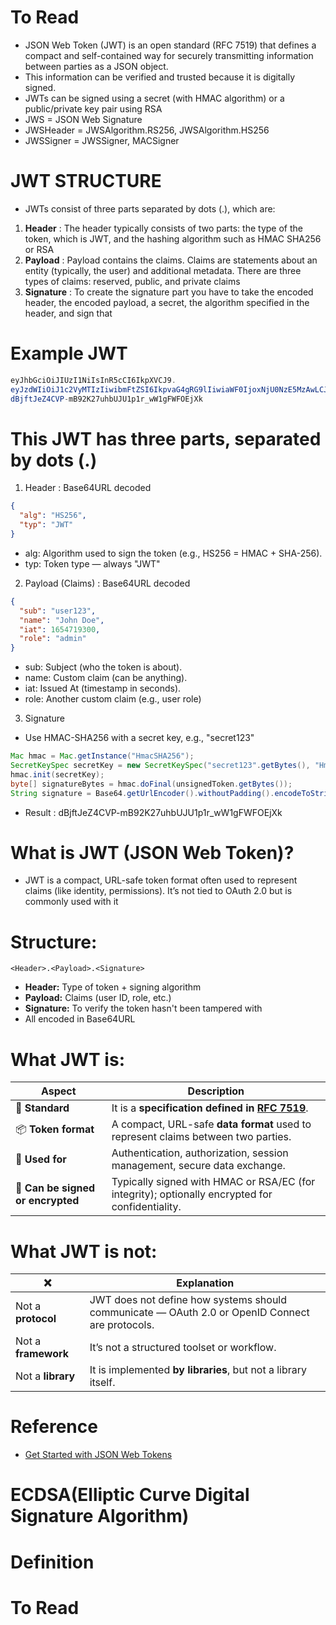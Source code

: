 # To Read
* JSON Web Token (JWT) is an open standard (RFC 7519) that defines a compact and self-contained way for securely transmitting information between parties as a JSON object.
* This information can be verified and trusted because it is digitally signed.
* JWTs can be signed using a secret (with HMAC algorithm) or a public/private key pair using RSA
* JWS = JSON Web Signature
* JWSHeader = JWSAlgorithm.RS256, JWSAlgorithm.HS256
* JWSSigner = JWSSigner, MACSigner

# JWT STRUCTURE
* JWTs consist of three parts separated by dots (.), which are: 
1. **Header** : The header typically consists of two parts: the type of the token, which is JWT, and the hashing algorithm such as HMAC SHA256 or RSA
2. **Payload** : Payload contains the claims. Claims are statements about an entity (typically, the user) and additional metadata. There are three types of claims: reserved, public, and private claims
3. **Signature** : To create the signature part you have to take the encoded header, the encoded payload, a secret, the algorithm specified in the header, and sign that

# Example JWT
```java
eyJhbGciOiJIUzI1NiIsInR5cCI6IkpXVCJ9.
eyJzdWIiOiJ1c2VyMTIzIiwibmFtZSI6IkpvaG4gRG9lIiwiaWF0IjoxNjU0NzE5MzAwLCJyb2xlIjoiYWRtaW4ifQ.
dBjftJeZ4CVP-mB92K27uhbUJU1p1r_wW1gFWFOEjXk
```

# This JWT has three parts, separated by dots (.)
1. Header : Base64URL decoded
```json
{
  "alg": "HS256",
  "typ": "JWT"
}
```
* alg: Algorithm used to sign the token (e.g., HS256 = HMAC + SHA-256).
* typ: Token type — always "JWT"
2. Payload (Claims) : Base64URL decoded
```json
{
  "sub": "user123",
  "name": "John Doe",
  "iat": 1654719300,
  "role": "admin"
}
```
* sub: Subject (who the token is about).
* name: Custom claim (can be anything).
* iat: Issued At (timestamp in seconds).
* role: Another custom claim (e.g., user role)
3. Signature
* Use HMAC-SHA256 with a secret key, e.g., "secret123"  
```java
Mac hmac = Mac.getInstance("HmacSHA256");
SecretKeySpec secretKey = new SecretKeySpec("secret123".getBytes(), "HmacSHA256");
hmac.init(secretKey);
byte[] signatureBytes = hmac.doFinal(unsignedToken.getBytes());
String signature = Base64.getUrlEncoder().withoutPadding().encodeToString(signatureBytes);
```
* Result : dBjftJeZ4CVP-mB92K27uhbUJU1p1r_wW1gFWFOEjXk




# What is JWT (JSON Web Token)?
* JWT is a compact, URL-safe token format often used to represent claims (like identity, permissions). It’s not tied to OAuth 2.0 but is commonly used with it
# Structure:
```php-template
<Header>.<Payload>.<Signature>
```
* **Header:** Type of token + signing algorithm
* **Payload:** Claims (user ID, role, etc.)
* **Signature:** To verify the token hasn't been tampered with
* All encoded in Base64URL

# What JWT is:
| Aspect                            | Description                                                                                     |
| --------------------------------- | ----------------------------------------------------------------------------------------------- |
| 🔧 **Standard**                   | It is a **specification defined in [RFC 7519](https://datatracker.ietf.org/doc/html/rfc7519)**. |
| 📦 **Token format**               | A compact, URL-safe **data format** used to represent claims between two parties.               |
| 🪪 **Used for**                   | Authentication, authorization, session management, secure data exchange.                        |
| 🔐 **Can be signed or encrypted** | Typically signed with HMAC or RSA/EC (for integrity); optionally encrypted for confidentiality. |

# What JWT is not:
| ❌                   | Explanation                                                                                     |
| ------------------- | ----------------------------------------------------------------------------------------------- |
| Not a **protocol**  | JWT does not define how systems should communicate — OAuth 2.0 or OpenID Connect are protocols. |
| Not a **framework** | It’s not a structured toolset or workflow.                                                      |
| Not a **library**   | It is implemented **by libraries**, but not a library itself.                                   |


# Reference
* [Get Started with JSON Web Tokens](https://auth0.com/learn/json-web-tokens/)

# ECDSA(Elliptic Curve Digital Signature Algorithm)
# Definition

# To Read


